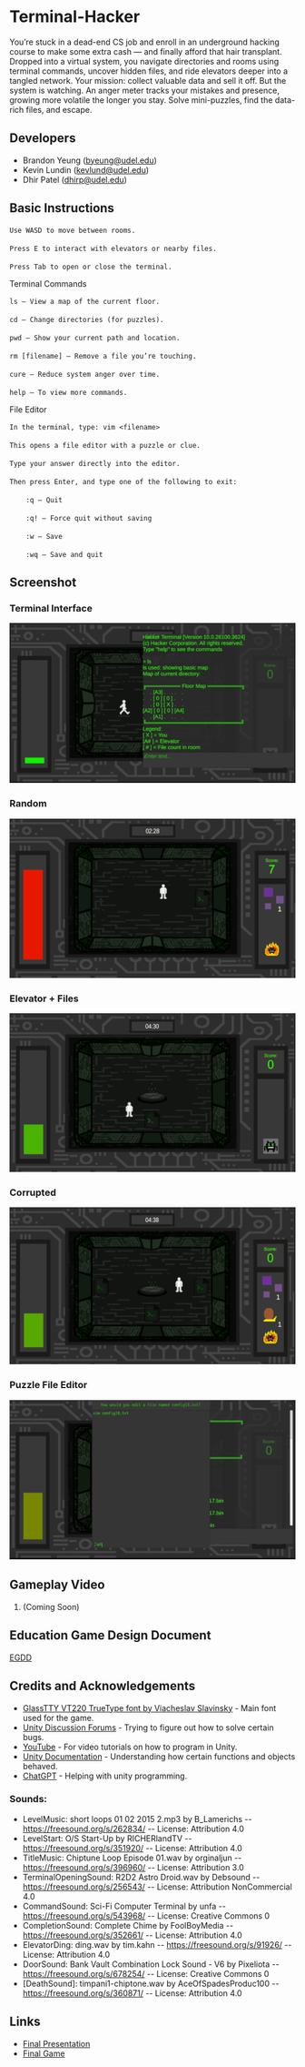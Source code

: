# Terminal-Hacker
You’re stuck in a dead-end CS job and enroll in an underground hacking course to make some extra cash — and finally afford that hair transplant. Dropped into a virtual system, you navigate directories and rooms using terminal commands, uncover hidden files, and ride elevators deeper into a tangled network. Your mission: collect valuable data and sell it off. But the system is watching. An anger meter tracks your mistakes and presence, growing more volatile the longer you stay. Solve mini-puzzles, find the data-rich files, and escape.

## Developers
- Brandon Yeung (byeung@udel.edu)
- Kevin Lundin (kevlund@udel.edu)
- Dhir Patel (dhirp@udel.edu)

## Basic Instructions
    Use WASD to move between rooms.
    
    Press E to interact with elevators or nearby files.
    
    Press Tab to open or close the terminal.

  Terminal Commands

    ls – View a map of the current floor.

    cd – Change directories (for puzzles).

    pwd – Show your current path and location.

    rm [filename] – Remove a file you’re touching.

    cure – Reduce system anger over time.

    help – To view more commands.
    
  File Editor

    In the terminal, type: vim <filename>

    This opens a file editor with a puzzle or clue.

    Type your answer directly into the editor.

    Then press Enter, and type one of the following to exit:

        :q – Quit

        :q! – Force quit without saving

        :w – Save

        :wq – Save and quit
        
## Screenshot
### Terminal Interface
![Ls command](Assets/doc/Ls%20command.png)

### Random 
![7 files](Assets/doc/7%20files.png)

### Elevator + Files
![A file](Assets/doc/A%20file.png)

### Corrupted
![corrupted](Assets/doc/corrupted%20.png)

### Puzzle File Editor
![puzzle](Assets/doc/puzzle.png)

## Gameplay Video
1. (Coming Soon)
## Education Game Design Document
[EGDD](https://github.com/BYeungCoding/Terminal-Hacker/blob/main/docs/egdd.md)
## Credits and Acknowledgements
- [GlassTTY VT220 TrueType font by Viacheslav Slavinsky](https://github.com/svofski/glasstty?tab=readme-ov-file) - Main font used for the game.
- [Unity Discussion Forums](https://discussions.unity.com/) - Trying to figure out how to solve certain bugs.
- [YouTube](https://www.youtube.com/) - For video tutorials on how to program in Unity.
- [Unity Documentation](https://docs.unity3d.com/) - Understanding how certain functions and objects behaved.
- [ChatGPT](https://chatgpt.com/) - Helping with unity programming.
### Sounds:
- LevelMusic: short loops 01 02 2015 2.mp3 by B_Lamerichs -- https://freesound.org/s/262834/ -- License: Attribution 4.0
- LevelStart: O/S Start-Up by RICHERlandTV -- https://freesound.org/s/351920/ -- License: Attribution 4.0
- TitleMusic: Chiptune Loop Episode 01.wav by orginaljun -- https://freesound.org/s/396960/ -- License: Attribution 3.0
- TerminalOpeningSound: R2D2 Astro Droid.wav by Debsound -- https://freesound.org/s/256543/ -- License: Attribution NonCommercial 4.0
- CommandSound: Sci-Fi Computer Terminal by unfa -- https://freesound.org/s/543968/ -- License: Creative Commons 0
- CompletionSound: Complete Chime by FoolBoyMedia -- https://freesound.org/s/352661/ -- License: Attribution 4.0
- ElevatorDing: ding.wav by tim.kahn -- https://freesound.org/s/91926/ -- License: Attribution 4.0
- DoorSound: Bank Vault Combination Lock Sound - V6 by Pixeliota -- https://freesound.org/s/678254/ -- License: Creative Commons 0
- [DeathSound]: timpani1-chiptone.wav by AceOfSpadesProduc100 -- https://freesound.org/s/360871/ -- License: Attribution 4.0
## Links
- [Final Presentation](https://docs.google.com/presentation/d/19pR3rh5XPmJCTEBRRS_7SYO7ZA9C3zm_sTHSZbCUGOk/edit?usp=sharing)
- [Final Game](https://byeungcoding.github.io/Terminal-Hacker/)

